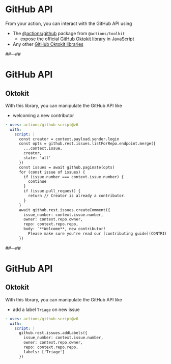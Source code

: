 <!-- .slide: -->

# GitHub API

From your action, you can interact with the GitHub API using

- The [@actions/github](https://github.com/actions/toolkit) package from `@actions/toolkit`
  - expose the official [GitHub Oktokit library](https://octokit.github.io/rest.js/v18) in JavaScript
- Any other [GitHub Oktokit libraries](https://docs.github.com/en/rest/overview/libraries)

##--##

<!-- .slide: class="with-code-bg-dark" -->

# GitHub API

## Oktokit

With this library, you can manipulate the GitHub API like

- welcoming a new contributor

```yaml [1|5,19]
- uses: actions/github-script@v6
  with:
    script: |
      const creator = context.payload.sender.login
      const opts = github.rest.issues.listForRepo.endpoint.merge({
        ...context.issue,
        creator,
        state: 'all'
      })
      const issues = await github.paginate(opts)
      for (const issue of issues) {
        if (issue.number === context.issue.number) {
          continue
        }
        if (issue.pull_request) {
          return // Creator is already a contributor.
        }
      }
      await github.rest.issues.createComment({
        issue_number: context.issue.number,
        owner: context.repo.owner,
        repo: context.repo.repo,
        body: `**Welcome**, new contributor!
          Please make sure you're read our [contributing guide](CONTRIBUTING.md) and we look forward to reviewing your Pull request shortly ✨`
      })
```

##--##

<!-- .slide: class="with-code-bg-dark" -->

# GitHub API

## Oktokit

With this library, you can manipulate the GitHub API like

- add a label `Triage` on new issue

```yaml [1|4]
- uses: actions/github-script@v6
  with:
    script: |
      github.rest.issues.addLabels({
        issue_number: context.issue.number,
        owner: context.repo.owner,
        repo: context.repo.repo,
        labels: ['Triage']
      })
```
